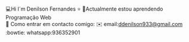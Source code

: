 :computer:Hi I´m Denilson Fernandes :star:
📃Actualmente estou aprendendo Programação Web <br>
🤨 Como entrar em contacto comigo:
 :envelope: email:ddenilson933@gmail.com
 :bowtie:   whatsapp:936352901
